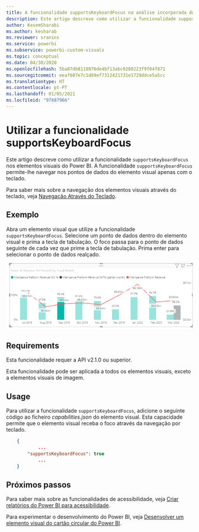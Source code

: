 ```yaml
---
title: A funcionalidade supportsKeyboardFocus na análise incorporada do Power BI para melhores informações de BI incorporadas
description: Este artigo descreve como utilizar a funcionalidade supportsKeyboardFocus nos elementos visuais do Power BI e os seus requisitos. Permita melhores informações de BI incorporadas com a análise incorporada do Power BI.
author: KesemSharabi
ms.author: kesharab
ms.reviewer: sranins
ms.service: powerbi
ms.subservice: powerbi-custom-visuals
ms.topic: conceptual
ms.date: 04/30/2020
ms.openlocfilehash: 5ba87db8118076de4bf13abc0280223f9f04f871
ms.sourcegitcommit: eeaf607e7c1d89ef7312421731e1729ddce5a5cc
ms.translationtype: HT
ms.contentlocale: pt-PT
ms.lasthandoff: 01/05/2021
ms.locfileid: "97887966"
---
```

# <a name="use-the-supportskeyboardfocus-feature"></a>Utilizar a funcionalidade supportsKeyboardFocus

Este artigo descreve como utilizar a funcionalidade `supportsKeyboardFocus` nos elementos visuais do Power BI.
A funcionalidade `supportsKeyboardFocus` permite-lhe navegar nos pontos de dados do elemento visual apenas com o teclado.

Para saber mais sobre a navegação dos elementos visuais através do teclado, veja [Navegação Através do Teclado](../../create-reports/desktop-accessibility-consuming-tools.md#keyboard-navigation).

## <a name="example"></a>Exemplo

Abra um elemento visual que utilize a funcionalidade `supportsKeyboardFocus`. Selecione um ponto de dados dentro do elemento visual e prima a tecla de tabulação. O foco passa para o ponto de dados seguinte de cada vez que prime a tecla de tabulação. Prima enter para selecionar o ponto de dados realçado.

![Suporta o exemplo de foco do teclado](./media/supportskeyboardfocus-feature/supports-keyboard-focus-example.png)

## <a name="requirements"></a>Requirements

Esta funcionalidade requer a API v2.1.0 ou superior.

Esta funcionalidade pode ser aplicada a todos os elementos visuais, exceto a elementos visuais de imagem.

## <a name="usage"></a>Usage

Para utilizar a funcionalidade `supportsKeyboardFocus`, adicione o seguinte código ao ficheiro *capabilities.json* do elemento visual.
Esta capacidade permite que o elemento visual receba o foco através da navegação por teclado.

```json
    {   
            ...
        "supportsKeyboardFocus": true
            ...
    }

```

## <a name="next-steps"></a>Próximos passos

Para saber mais sobre as funcionalidades de acessibilidade, veja [Criar relatórios do Power BI para acessibilidade](../../create-reports/desktop-accessibility-creating-reports.md).

Para experimentar o desenvolvimento do Power BI, veja [Desenvolver um elemento visual do cartão circular do Power BI](develop-circle-card.md).
